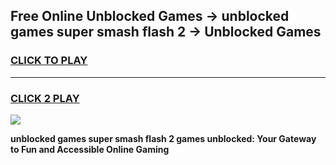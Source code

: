 
## Free Online Unblocked Games → unblocked games super smash flash 2 → Unblocked Games
<h3>
<a href="https://premium.freeplayer.one?title=unblocked_games_super_smash_flash_2&ref=21F">CLICK TO PLAY</a></h3>
<hr>

<h3>
<a href="https://premium.freeplayer.one?title=unblocked_games_super_smash_flash_2&ref=21F">CLICK 2 PLAY</a>
  
</h3>

<a href="https://premium.freeplayer.one?title=unblocked_games_super_smash_flash_2&ref=21F/"><img src="https://clearcache.store/games.png"></a>


**unblocked games super smash flash 2 games unblocked: Your Gateway to Fun and Accessible Online Gaming**
